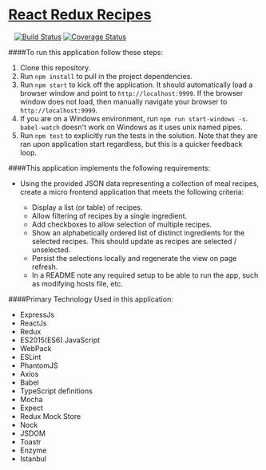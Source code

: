 # <a href='#'>React Redux Recipes</a>

&nbsp;&nbsp; [![Build Status](https://travis-ci.org/oshalygin/ReactReduxRecipes.svg?branch=master)](https://travis-ci.org/oshalygin/ReactReduxRecipes)
[![Coverage Status](http://coveralls.io/repos/github/oshalygin/ReactReduxRecipes/badge.svg?branch=master)](https://coveralls.io/github/oshalygin/ReactReduxRecipes?branch=master)


####To run this application follow these steps:
1.  Clone this repository.
2.  Run `npm install` to pull in the project dependencies.
3.  Run `npm start` to kick off the application.  It should automatically load a browser window and point to `http://localhost:9999`.  If the browser window does not load, then manually navigate your browser to `http://localhost:9999`.
3.  If you are on a Windows environment, run `npm run start-windows -s`. `babel-watch` doesn't work on Windows as it uses unix named pipes.
4.  Run `npm test` to explicitly run the tests in the solution.  Note that they are ran upon application start regardless, but this is a quicker feedback loop.

####This application implements the following requirements:

* Using the provided JSON data representing a collection of meal recipes, create a micro frontend application that meets the following criteria:

    * Display a list (or table) of recipes.
    * Allow filtering of recipes by a single ingredient.
    * Add checkboxes to allow selection of multiple recipes.
    * Show an alphabetically ordered list of distinct ingredients for the selected recipes.  This should update as recipes are selected / unselected.
    * Persist the selections locally and regenerate the view on page refresh.
    * In a README note any required setup to be able to run the app, such as modifying hosts file, etc.

####Primary Technology Used in this application:
* ExpressJs
* ReactJs
* Redux
* ES2015(ES6) JavaScript
* WebPack
* ESLint
* PhantomJS
* Axios
* Babel
* TypeScript definitions
* Mocha
* Expect
* Redux Mock Store
* Nock
* JSDOM
* Toastr
* Enzyme
* Istanbul